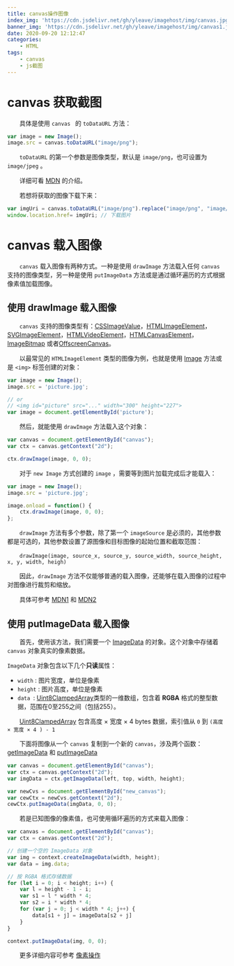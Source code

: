 ```yaml
---
title: canvas操作图像
index_img: 'https://cdn.jsdelivr.net/gh/yleave/imagehost/img/canvas.jpg'
banner_img: 'https://cdn.jsdelivr.net/gh/yleave/imagehost/img/canvas1.jpg'
date: 2020-09-20 12:12:47
categories:
    - HTML
tags:
    - canvas
    - js截图
---
```


# canvas 获取截图

&emsp;&emsp;具体是使用 `canvas ` 的 `toDataURL` 方法：

```js
var image = new Image();
image.src = canvas.toDataURL("image/png");
```

&emsp;&emsp;`toDataURL` 的第一个参数是图像类型，默认是 `image/png`，也可设置为 `image/jpeg` 。

&emsp;&emsp;详细可看 [MDN](https://developer.mozilla.org/zh-CN/docs/Web/API/HTMLCanvasElement/toDataURL) 的介绍。



&emsp;&emsp;若想将获取的图像下载下来：

```js
var imgUri = canvas.toDataURL("image/png").replace("image/png", "image/octet-stream");
window.location.href= imgUri; // 下载图片
```

# canvas 载入图像

&emsp;&emsp;`canvas` 载入图像有两种方式。一种是使用 `drawImage` 方法载入任何 `canvas` 支持的图像类型，另一种是使用 `putImageData` 方法或是通过循环遍历的方式根据像素值加载图像。

## 使用 drawImage 载入图像

&emsp;&emsp;`canvas` 支持的图像类型有：[CSSImageValue](https://developer.mozilla.org/zh-CN/docs/Web/API/CSSImageValue)，[HTMLImageElement](https://developer.mozilla.org/zh-CN/docs/Web/API/HTMLImageElement)，[SVGImageElement](https://developer.mozilla.org/zh-CN/docs/Web/API/SVGImageElement)，[HTMLVideoElement](https://developer.mozilla.org/zh-CN/docs/Web/API/HTMLVideoElement)，[HTMLCanvasElement](https://developer.mozilla.org/zh-CN/docs/Web/API/HTMLCanvasElement)，[ImageBitmap](https://developer.mozilla.org/zh-CN/docs/Web/API/ImageBitmap) 或者[OffscreenCanvas](https://developer.mozilla.org/zh-CN/docs/Web/API/OffscreenCanvas)。

&emsp;&emsp;以最常见的 `HTMLImageElement` 类型的图像为例，也就是使用 [Image](https://developer.mozilla.org/zh-CN/docs/Web/API/HTMLImageElement/Image) 方法或是 `<img>` 标签创建的对象：

```js
var image = new Image();
image.src = 'picture.jpg';

// or 
// <img id="picture" src="..." width="300" height="227">
var image = document.getElementById('picture');
```

&emsp;&emsp;然后，就能使用 `drawImage` 方法载入这个对象：

```js
var canvas = document.getElementById("canvas");
var ctx = canvas.getContext("2d");

ctx.drawImage(image, 0, 0);
```

&emsp;&emsp;对于 `new Image` 方式创建的 `image` ，需要等到图片加载完成后才能载入：

```js
var image = new Image();
image.src = 'picture.jpg';

image.onload = function() {
    ctx.drawImage(image, 0, 0);
};
```

&emsp;&emsp;`drawImage` 方法有多个参数，除了第一个 `imageSource` 是必须的，其他参数都是可选的，其他参数设置了源图像和目标图像的起始位置和截取范围：

&emsp;&emsp;`drawImage(image, source_x, source_y, source_width, source_height, x, y, width, heigh)`

&emsp;&emsp;因此，`drawImage` 方法不仅能够普通的载入图像，还能够在载入图像的过程中对图像进行裁剪和缩放。

&emsp;&emsp;具体可参考 [MDN1](https://developer.mozilla.org/zh-CN/docs/Web/API/CanvasRenderingContext2D/drawImage) 和 [MDN2](https://developer.mozilla.org/zh-CN/docs/Web/API/Canvas_API/Tutorial/Using_images)



## 使用 putImageData 载入图像

&emsp;&emsp;首先，使用该方法，我们需要一个 [ImageData](https://developer.mozilla.org/zh-CN/docs/Web/API/ImageData) 的对象。这个对象中存储着 `canvas` 对象真实的像素数据。

`ImageData` 对象包含以下几个**只读**属性：

- `width` : 图片宽度，单位是像素
- `height` : 图片高度，单位是像素
- `data `: [Uint8ClampedArray](https://developer.mozilla.org/zh-CN/docs/Web/JavaScript/Reference/Global_Objects/Uint8ClampedArray)类型的一维数组，包含着 **RGBA** 格式的整型数据，范围在0至255之间（包括255）。

&emsp;&emsp;[Uint8ClampedArray](https://developer.mozilla.org/zh-CN/docs/Web/JavaScript/Reference/Global_Objects/Uint8ClampedArray) 包含高度 × 宽度 × 4 bytes 数据，索引值从 `0` 到 `(高度 × 宽度 × 4 ) - 1`



&emsp;&emsp;下面将图像从一个 `canvas` 复制到一个新的 `canvas`，涉及两个函数：[getImageData](https://developer.mozilla.org/zh-CN/docs/Web/API/CanvasRenderingContext2D/getImageData) 和 [putImageData](https://developer.mozilla.org/zh-CN/docs/Web/API/CanvasRenderingContext2D/putImageData)

```js
var canvas = document.getElementById("canvas");
var ctx = canvas.getContext("2d");
var imgData = ctx.getImageData(left, top, width, height);

var newCvs = document.getElementById("new_canvas");
var cewCtx = newCvs.getContext("2d");
cewCtx.putImageData(imgData, 0, 0);
```



&emsp;&emsp;若是已知图像的像素值，也可使用循环遍历的方式来载入图像：

```js
var canvas = document.getElementById("canvas");
var ctx = canvas.getContext("2d");

// 创建一个空的 ImageData 对象
var img = context.createImageData(width, height);
var data = img.data;

// 按 RGBA 格式存储数据
for (let i = 0; i < height; i++) {
    var l = height - 1 - i;
    var s1 = l * width * 4;
    var s2 = i * width * 4;
    for (var j = 0; j < width * 4; j++) {
        data[s1 + j] = imageData[s2 + j]
    }
}

context.putImageData(img, 0, 0);
```



&emsp;&emsp;更多详细内容可参考 [像素操作](https://developer.mozilla.org/zh-CN/docs/Web/API/Canvas_API/Tutorial/Pixel_manipulation_with_canvas)